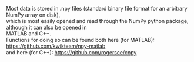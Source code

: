 Most data is stored in .npy files (standard binary file format for an arbitrary NumPy array on disk),  
which is most easily opened and read through the NumPy python package, although it can also be opened in  
MATLAB and C++.  
Functions for doing so can be found both here (for MATLAB): https://github.com/kwikteam/npy-matlab  
and here (for C++): https://github.com/rogersce/cnpy
